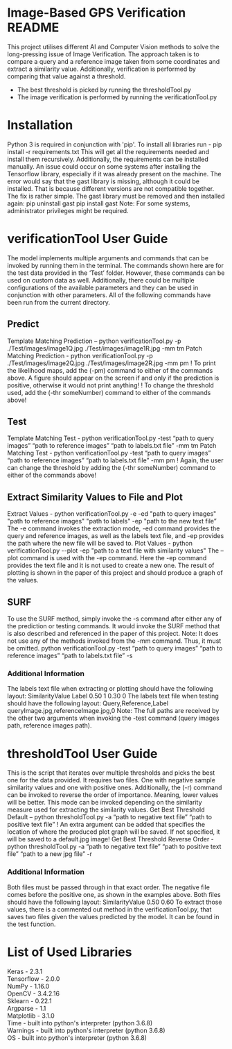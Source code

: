 # Image-Based GPS Verification README #
This project utilises different AI and Computer Vision methods
to solve the long-pressing issue of Image Verification. The approach
taken is to compare a query and a reference image taken from some coordinates
and extract a similarity value. Additionally, verification is performed by comparing
that value against a threshold.
- The best threshold is picked by running the thresholdTool.py
- The image verification is performed by running the verificationTool.py

# Installation #
Python 3 is required in conjunction with 'pip'.
To install all libraries run - pip install -r requirements.txt
This will get all the requirements needed and install them recursively.
Additionally, the requirements can be installed manually. An issue could occur on some systems after installing the Tensorflow library, especially if it was already present on the machine. The error would say that the gast library is missing, although it could be installed. That is because different versions are not compatible together. The fix is rather simple. The gast library must be removed and then installed again:
pip uninstall gast
pip install gast
Note: For some systems, administrator privileges might be required.

# verificationTool User Guide #
The model implements multiple arguments and commands that can be invoked by running them in the terminal. The commands shown here are for the test data provided in the ‘Test’ folder. However, these commands can be used on custom data as well. Additionally, there could be multiple configurations of the available parameters and they can be used in conjunction with other parameters. All of the following commands have been run from the current directory.

## Predict ##
Template Matching Prediction – python verificationTool.py -p ./Test/images/image1Q.jpg ./Test/images/image1R.jpg -mm tm
Patch Matching Prediction - python verificationTool.py -p ./Test/images/image2Q.jpg ./Test/images/image2R.jpg -mm pm
! To print the likelihood maps, add the (-pm) command to either of the commands above. A figure should appear on the screen if and only if the prediction is positive, otherwise it would not print anything!
! To change the threshold used, add the (-thr someNumber) command to either of the commands above!

## Test ##
Template Matching Test - python verificationTool.py -test “path to query images” “path to reference images” “path to labels.txt file” -mm tm
Patch Matching Test - python verificationTool.py -test “path to query images” “path to reference images” “path to labels.txt file” -mm pm
! Again, the user can change the threshold by adding the (-thr someNumber) command to either of the commands above!

## Extract Similarity Values to File and Plot ##
Extract Values - python verificationTool.py -e -ed "path to query images" "path to reference images" "path to labels" -ep "path to the new text file”
The -e command invokes the extraction mode, -ed command provides the query and reference images, as well as the labels text file, and -ep provides the path where the new file will be saved to.
Plot Values - python verificationTool.py --plot -ep "path to a text file with similarity values"
The –plot command is used with the -ep command. Here the -ep command provides the text file and it is not used to create a new one. The result of plotting is shown in the paper of this project and should produce a graph of the values.

## SURF ##
To use the SURF method, simply invoke the -s command after either any of the prediction or testing commands. It would invoke the SURF method that is also described and referenced in the paper of this project.
Note: It does not use any of the methods invoked from the -mm command. Thus, it must be omitted.
python verificationTool.py -test “path to query images” “path to reference images” “path to labels.txt file” -s

### Additional Information ###
The labels text file when extracting or plotting should have the following layout:
SimilarityValue Label
0.50 1
0.30 0
The labels text file when testing should have the following layout:
Query,Reference,Label
queryImage.jpg,referenceImage.jpg,0
Note: The full paths are received by the other two arguments when invoking the -test command (query images path, reference images path).

# thresholdTool User Guide #
This is the script that iterates over multiple thresholds and picks the best one for the data provided. It requires two files. One with negative sample similarity values and one with positive ones. Additionally, the (-r) command can be invoked to reverse the order of importance. Meaning, lower values will be better. This mode can be invoked depending on the similarity measure used for extracting the similarity values.
Get Best Threshold Default – python thresholdTool.py -a “path to negative text file” “path to positive text file”
! An extra argument can be added that specifies the location of where the produced plot graph will be saved. If not specified, it will be saved to a default.jpg image!
Get Best Threshold Reverse Order - python thresholdTool.py -a “path to negative text file” “path to positive text file” “path to a new jpg file” -r

### Additional Information ###
Both files must be passed through in that exact order. The negative file comes before the positive one, as shown in the examples above. Both files should have the following layout:
SimilarityValue
0.50
0.60
To extract those values, there is a commented out method in the verificationTool.py, that saves two files given the values predicted by the model. It can be found in the test function.

# List of Used Libraries #
Keras - 2.3.1<br/>
Tensorflow - 2.0.0<br/>
NumPy - 1.16.0<br/>
OpenCV - 3.4.2.16<br/>
Sklearn - 0.22.1<br/>
Argparse - 1.1<br/>
Matplotlib - 3.1.0<br/>
Time - built into python's interpreter (python 3.6.8)<br/>
Warnings - built into python's interpreter (python 3.6.8)<br/>
OS - built into python's interpreter (python 3.6.8)
